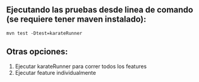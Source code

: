 ## Ejecutando las pruebas desde linea de comando (se requiere tener maven instalado):
    mvn test -Dtest=karateRunner

## Otras opciones:
1. Ejecutar karateRunner para correr todos los features
2. Ejecutar feature individualmente